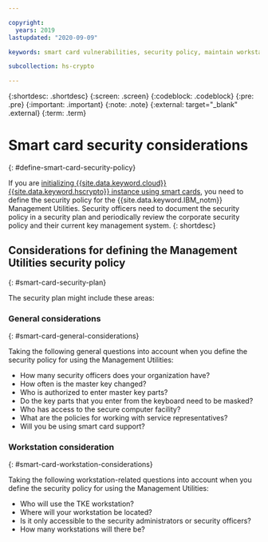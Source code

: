 ```yaml
---

copyright:
  years: 2019
lastupdated: "2020-09-09"

keywords: smart card vulnerabilities, security policy, maintain workstation security, maintain smart card readers security

subcollection: hs-crypto

---
```


{:shortdesc: .shortdesc}
{:screen: .screen}
{:codeblock: .codeblock}
{:pre: .pre}
{:important: .important}
{:note: .note}
{:external: target="_blank" .external}
{:term: .term}

# Smart card security considerations
{: #define-smart-card-security-policy}

If you are [initializing {{site.data.keyword.cloud}} {{site.data.keyword.hscrypto}} instance using smart cards](/docs/hs-crypto?topic=hs-crypto-initialize-hsm-management-utilities), you need to define the security policy for the {{site.data.keyword.IBM_notm}} Management Utilities. Security officers need to document the security policy in a security plan and periodically review the corporate security policy and their current key management system.
{: shortdesc}

<!-- ## Smart card vulnerabilities
{: #smart-card-vulnerabilities}

If a security policy is not in place or the physical security of the workstation and the smart card readers are not maintained, your smart cards might be exposed to the following vulnerability issues:

* Unauthenticated encryption: Your data in the smart cards might be encrypted by unauthenticated users. [More description is needed]
* Use of PKCS #11 v1.5 RSA padding scheme: [Description is needed on what PKCS #11 v1.5 RSA padding scheme means to the user. Is it only a vulnerability issue to PKCS11 V1.5?]
* Use of anonymous Diffie-Hellman key exchange: [Diffie–Hellman key exchange](https://en.wikipedia.org/wiki/Diffie%E2%80%93Hellman_key_exchange){: external} is a method of securely exchanging cryptographic keys over a public channel. However, if it is used in an anonymous way, the smart cards are exposed to security issues. [More description is needed] -->

## Considerations for defining the Management Utilities security policy
{: #smart-card-security-plan}

The security plan might include these areas:

### General considerations
{: #smart-card-general-considerations}

Taking the following general questions into account when you define the security policy for using the Management Utilities:

* How many security officers does your organization have?
* How often is the master key changed?
* Who is authorized to enter master key parts?
* Do the key parts that you enter from the keyboard need to be masked?
* Who has access to the secure computer facility?
* What are the policies for working with service representatives?
* Will you be using smart card support?

### Workstation consideration
{: #smart-card-workstation-considerations}

Taking the following workstation-related questions into account when you define the security policy for using the Management Utilities:

* Who will use the TKE workstation?
* Where will your workstation be located?
* Is it only accessible to the security administrators or security officers?
* How many workstations will there be?
